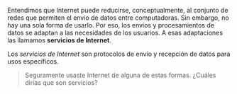 Entendimos que Internet puede reducirse, conceptualmente, al conjunto de redes que permiten el envío de datos entre computadoras. Sin embargo, no hay una sola forma de usarlo. Por eso, los envíos y procesamientos de datos se adaptan a las necesidades de los usuarios. A esas adaptaciones las llamamos **servicios de Internet**.

Los _servicios de Internet_ son protocolos de envío y recepción de datos para usos específicos.

> Seguramente usaste Internet de alguna de estas formas. ¿Cuáles dirías que son servicios?